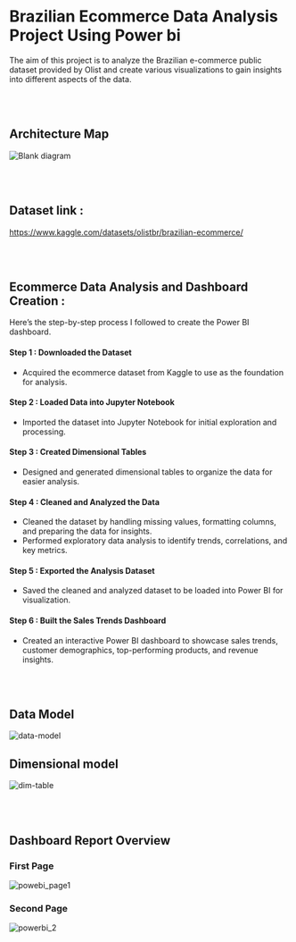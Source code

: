 
<h1><b>Brazilian Ecommerce Data Analysis Project Using Power bi </b></h1>

The aim of this project is to analyze the Brazilian e-commerce public dataset provided by Olist and create various visualizations to gain insights into different aspects of the data.

<br></br>
## Architecture Map
![Blank diagram](https://github.com/user-attachments/assets/c3fd67fa-63fd-4613-b714-87d26c71c3b4)

<br></br>
## Dataset link :
https://www.kaggle.com/datasets/olistbr/brazilian-ecommerce/


<br></br>
## Ecommerce Data Analysis and Dashboard Creation :

Here’s the step-by-step process I followed to create the Power BI dashboard.

#### Step 1 : Downloaded the Dataset
- Acquired the ecommerce dataset from Kaggle to use as the foundation for analysis.

#### Step 2 : Loaded Data into Jupyter Notebook
- Imported the dataset into Jupyter Notebook for initial exploration and processing.

#### Step 3 : Created Dimensional Tables
- Designed and generated dimensional tables to organize the data for easier analysis.
#### Step 4 : Cleaned and Analyzed the Data
- Cleaned the dataset by handling missing values, formatting columns, and preparing the data for insights.
- Performed exploratory data analysis to identify trends, correlations, and key metrics.
#### Step 5 : Exported the Analysis Dataset
- Saved the cleaned and analyzed dataset to be loaded into Power BI for visualization.
#### Step 6 : Built the Sales Trends Dashboard
- Created an interactive Power BI dashboard to showcase sales trends, customer demographics, top-performing products, and revenue insights.

<br></br>
## Data Model

![data-model](https://github.com/user-attachments/assets/2b9a9c15-a2d3-49b0-8b79-3582951652c0)




## Dimensional model

![dim-table](https://github.com/user-attachments/assets/3f7f5efe-efa2-4083-b1a6-da4109ea1f99)


<br></br>
## Dashboard Report Overview
### First Page
![powebi_page1](https://github.com/user-attachments/assets/ce6e2901-f557-4dea-a098-4aa9a904679c)

### Second Page
![powerbi_2](https://github.com/user-attachments/assets/ce540ca4-d857-40e9-a28b-1b8b8e91ff03)

